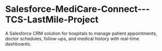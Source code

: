 # Salesforce-MediCare-Connect---TCS-LastMile-Project
A Salesforce CRM solution for hospitals to manage patient appointments, doctor schedules, follow-ups, and medical history with real-time dashboards.

